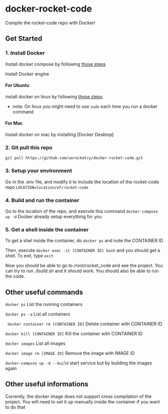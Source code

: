 # docker-rocket-code

Compile the rocket-code repo with Docker!

## Get Started

### 1. Install Docker

Install docker compose by following [those steps](https://docs.docker.com/compose/install/)

Install Docker engine

#### For Ubuntu

install docker on linux by following [those steps](https://docs.docker.com/engine/install/ubuntu/)
* note: On linux you might need to use ``` sudo ``` each time you run a docker command

#### For Mac
Install docker on mac by installing [Docker Desktop]

### 2. Git pull this repo

``` git pull https://github.com/uorocketry/docker-rocket-code.git ```

### 3. Setup your environment

Go in the .env file, and modify it to include the location of the rocket-code repo
``` LOCATION=location/of/rocket-code ```

### 4. Build and run the container

Go to the location of the repo, and execute this command ``` docker-compose up -d ```
Docker already setup everything for you

### 5. Get a shell inside the container
To get a shel inside the container, do ```docker ps``` and note the CONTAINER ID

Then, execute ``` docker exec -it [CONTAINER ID] bash ``` and you should get a shell. To exit, type ``` exit ```

Now you should be able to go to /root/rocket_code and see the project. You can try to run ./build.sh and it should work. You should also be able to run the code.

## Other useful commands

``` docker ps ``` List the running containers

``` docker ps -a ``` List all containers

``` docker container rm [CONTAINER ID]``` Delete container with CONTAINER ID

``` docker kill [CONTAINER ID] ``` Kill the container with CONTAINER ID

``` docker images ``` List all images

``` docker image rm [IMAGE ID] ``` Remove the image with IMAGE ID

``` docker-compose up -d --build ``` start service but by building the images again

## Other useful informations

Currently, the docker image does not support cross compilation of the project. You will need to set it up manually inside the container if you want to do that
